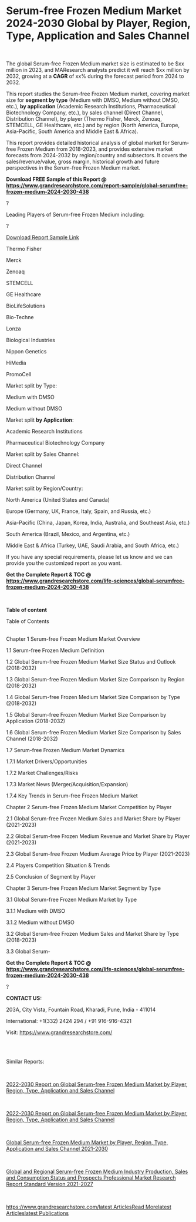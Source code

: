<h1>Serum-free Frozen Medium Market 2024-2030 Global by Player, Region, Type, Application and Sales Channel</h1><br/><p>The global Serum-free Frozen Medium market size is estimated to be $xx million in 2023, and MAResearch analysts predict it will reach $xx million by 2032, growing at a <strong>CAGR</strong> of xx% during the forecast period from 2024 to 2032.</p>
 
 
 
 <p>This report studies the Serum-free Frozen Medium market, covering market size for <strong>segment by type</strong> (Medium with DMSO, Medium without DMSO, etc.), <strong>by application</strong> (Academic Research Institutions, Pharmaceutical Biotechnology Company, etc.), by sales channel (Direct Channel, Distribution Channel), by player (Thermo Fisher, Merck, Zenoaq, STEMCELL, GE Healthcare, etc.) and by region (North America, Europe, Asia-Pacific, South America and Middle East & Africa).</p>
 
 
 
 <p>This report provides detailed historical analysis of global market for Serum-free Frozen Medium from 2018-2023, and provides extensive market forecasts from 2024-2032 by region/country and subsectors. It covers the sales/revenue/value, gross margin, historical growth and future perspectives in the Serum-free Frozen Medium market.</p>
 
 
 
 <div><b>Download FREE Sample of this Report @ <a href="https://www.grandresearchstore.com/report-sample/global-serumfree-frozen-medium-2024-2030-438">https://www.grandresearchstore.com/report-sample/global-serumfree-frozen-medium-2024-2030-438</a></b></div>
 
 
 
 <p>? </p>
 
 
 
 <p>Leading Players of Serum-free Frozen Medium including:</p>
 
 
 
 <p>? </p>
 
 
 
 <p><a href="https://www.grandresearchstore.com/mr-admin/report-sample/global-serumfree-frozen-medium-2024-2030-438">Download Report Sample Link</a></p>
 
 
 
 <p>Thermo Fisher</p>
 
 
 
 <p>Merck</p>
 
 
 
 <p>Zenoaq</p>
 
 
 
 <p>STEMCELL</p>
 
 
 
 <p>GE Healthcare</p>
 
 
 
 <p>BioLifeSolutions</p>
 
 
 
 <p>Bio-Techne</p>
 
 
 
 <p>Lonza</p>
 
 
 
 <p>Biological Industries</p>
 
 
 
 <p>Nippon Genetics</p>
 
 
 
 <p>HiMedia</p>
 
 
 
 <p>PromoCell</p>
 
 
 
 <p>Market split by Type:</p>
 
 
 
 <p>Medium with DMSO</p>
 
 
 
 <p>Medium without DMSO</p>
 
 
 
 <p>Market split <strong>by Application</strong>:</p>
 
 
 
 <p>Academic Research Institutions</p>
 
 
 
 <p>Pharmaceutical Biotechnology Company</p>
 
 
 
 <p>Market split by Sales Channel:</p>
 
 
 
 <p>Direct Channel</p>
 
 
 
 <p>Distribution Channel</p>
 
 
 
 <p>Market split by Region/Country:</p>
 
 
 
 <p>North America (United States and Canada)</p>
 
 
 
 <p>Europe (Germany, UK, France, Italy, Spain, and Russia, etc.)</p>
 
 
 
 <p>Asia-Pacific (China, Japan, Korea, India, Australia, and Southeast Asia, etc.)</p>
 
 
 
 <p>South America (Brazil, Mexico, and Argentina, etc.)</p>
 
 
 
 <p>Middle East & Africa (Turkey, UAE, Saudi Arabia, and South Africa, etc.)</p>
 
 
 
 <p>If you have any special requirements, please let us know and we can provide you the customized report as you want.</p>
 
 
 
 <div><b>Get the Complete Report & TOC @ <a href="https://www.grandresearchstore.com/life-sciences/global-serumfree-frozen-medium-2024-2030-438">https://www.grandresearchstore.com/life-sciences/global-serumfree-frozen-medium-2024-2030-438</a></b></div>
 
 
 
 <p><br />
 
 <b>Table of content</b></p>
 
 
 
 <p>Table of Contents<br />
 
 <br />
 
 Chapter 1 Serum-free Frozen Medium Market Overview<br />
 
 1.1 Serum-free Frozen Medium Definition<br />
 
 1.2 Global Serum-free Frozen Medium Market Size Status and Outlook (2018-2032)<br />
 
 1.3 Global Serum-free Frozen Medium Market Size Comparison by Region (2018-2032)<br />
 
 1.4 Global Serum-free Frozen Medium Market Size Comparison by Type (2018-2032)<br />
 
 1.5 Global Serum-free Frozen Medium Market Size Comparison by Application (2018-2032)<br />
 
 1.6 Global Serum-free Frozen Medium Market Size Comparison by Sales Channel (2018-2032)<br />
 
 1.7 Serum-free Frozen Medium Market Dynamics<br />
 
 1.7.1 Market Drivers/Opportunities<br />
 
 1.7.2 Market Challenges/Risks<br />
 
 1.7.3 Market News (Merger/Acquisition/Expansion)<br />
 
 1.7.4 Key Trends in Serum-free Frozen Medium Market<br />
 
 Chapter 2 Serum-free Frozen Medium Market Competition by Player<br />
 
 2.1 Global Serum-free Frozen Medium Sales and Market Share by Player (2021-2023)<br />
 
 2.2 Global Serum-free Frozen Medium Revenue and Market Share by Player (2021-2023)<br />
 
 2.3 Global Serum-free Frozen Medium Average Price by Player (2021-2023)<br />
 
 2.4 Players Competition Situation & Trends<br />
 
 2.5 Conclusion of Segment by Player<br />
 
 Chapter 3 Serum-free Frozen Medium Market Segment by Type<br />
 
 3.1 Global Serum-free Frozen Medium Market by Type<br />
 
 3.1.1 Medium with DMSO<br />
 
 3.1.2 Medium without DMSO<br />
 
 3.2 Global Serum-free Frozen Medium Sales and Market Share by Type (2018-2023)<br />
 
 3.3 Global Serum-</p>
 
 
 
 <div><b>Get the Complete Report & TOC @ <a href="https://www.grandresearchstore.com/life-sciences/global-serumfree-frozen-medium-2024-2030-438">https://www.grandresearchstore.com/life-sciences/global-serumfree-frozen-medium-2024-2030-438</a></b></div>
 
 
 
 <p>? </p>
 
 
 
 <p><b>CONTACT US:</b><br />
 
 203A, City Vista, Fountain Road, Kharadi, Pune, India - 411014<br />
 
 International: +1(332) 2424 294 / +91 916-916-4321<br />
 
 Visit: <a href="https://www.grandresearchstore.com/">https://www.grandresearchstore.com/</a><br />
 
 <br />
 
 <br />
 
 Similar Reports:<br />
 
 <br />
 
 <a href="https://www.grandresearchstore.com/life-sciences/global-on-serumfree-frozen-medium-2022-2030-798">2022-2030 Report on Global Serum-free Frozen Medium Market by Player, Region, Type, Application and Sales Channel</a><br />
 
 <br />
 
 <a href="https://www.grandresearchstore.com/life-sciences/global-on-serumfree-frozen-medium-2022-2030-887">2022-2030 Report on Global Serum-free Frozen Medium Market by Player, Region, Type, Application and Sales Channel</a><br />
 
 <br />
 
 <a href="https://www.grandresearchstore.com/life-sciences/global-serumfree-frozen-medium-2021-2030-598">Global Serum-free Frozen Medium Market by Player, Region, Type, Application and Sales Channel 2021-2030</a><br />
 
 <br />
 
 <a href="https://www.grandresearchstore.com/life-sciences/global-regional-serumfree-frozen-medium-2021-2027-438">Global and Regional Serum-free Frozen Medium Industry Production, Sales and Consumption Status and Prospects Professional Market Research Report Standard Version 2021-2027 </a><br />
 
 <br />
 
 <a href="https://gyeongbokgung.com">https://www.grandresearchstore.com/</a><a href="https://hallyeomaritime.com">latest Articles</a><a href="https://jingwansa.com">Read More</a><a href="https://nguoiviet.jp/">latest Articles</a><a href="https://www.intelmarketresearch.com/">latest Publications</a></p>
